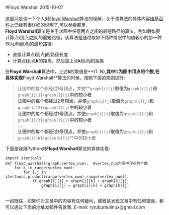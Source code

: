 #Floyd Warshall
2015-10-07 <br />  
这里只是谈一下个人对[Floyd Warshall](https://en.wikipedia.org/wiki/Floyd%E2%80%93Warshall_algorithm)算法的理解，关于该算法的具体内容[维基百科](https://en.wikipedia.org/wiki/Floyd%E2%80%93Warshall_algorithm)上已经有很详细的说明了,可以参看那里.     
**Floyd Warshall**算法是关于求图中任意两点之间的最短路径的算法，例如假如要计算点**i**到点**j**之间的最短路径，该算法是通过取如下两种情况中的值较小的那一种作为点**i**到点**j**的最短路径:

- 直接计算点**i**到点**j**的路径长度  
- 计算点**i**到点**k**的距离，然后加上点**k**到点**j**的距离

在**Floyd Warshall**算法中，上述**k**的取值是**{1..N}**,其中**N**为图中顶点的个数,在具体实现**Floyd Warshall**算法的时候，按照下面的规则进行:

> 让图中的每个都经过1号顶点，并使**`graph[i][j]`**取值为**`graph[i][j]`**和**`graph[i][1]+graph[1][j]`**中的较小者   
> 让图中的每个都经过2号顶点，并使**`graph[i][j]`**取值为**`graph[i][j]`**和**`graph[i][2]+graph[2][j]`**中的较小者   
> 让图中的每个都经过1号顶点，并使**`graph[i][j]`**取值为**`graph[i][j]`**和**`graph[i][3]+graph[3][j]`**中的较小者   
> ...  
> 让图中的每个都经过1号顶点，并使**`graph[i][j]`**取值为**`graph[i][j]`**和**`graph[i][N]+graph[N][j]`**中的较小者   

下面是我用Python对**Floyd Warshall**算法的具体实现: 

    import itertools
    def floyd_warshall(graph,vertex_num):  #vertex_num为图中顶点的个数
    	for k in range(vertex_num):
    		for i,j in itertools.product(range(vertex_num),range(vertex_num)):
    			if graph[i][j] > graph[i][k] + graph[k][j]:
    				graph[i][j] = graph[i][k] + graph[k][j]
<br />  
一如既往，如果你对文章中的内容有任何疑问，或者是发现文章中有任何错误，都可以通过下面的地址发邮件告诉我.  
E-mail: rytubuntulinux@gmail.com <br />   

